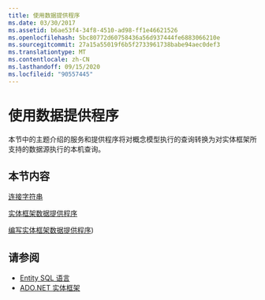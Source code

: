 ```yaml
---
title: 使用数据提供程序
ms.date: 03/30/2017
ms.assetid: b6ae53f4-34f8-4510-ad98-ff1e46621526
ms.openlocfilehash: 5bc80772d60758436a56d937444fe6883066210e
ms.sourcegitcommit: 27a15a55019f6b5f2733961738babe94aec0def3
ms.translationtype: MT
ms.contentlocale: zh-CN
ms.lasthandoff: 09/15/2020
ms.locfileid: "90557445"
---
```

# <a name="working-with-data-providers"></a>使用数据提供程序
本节中的主题介绍的服务和提供程序将对概念模型执行的查询转换为对实体框架所支持的数据源执行的本机查询。  
  
## <a name="in-this-section"></a>本节内容  
 [连接字符串](connection-strings.md)  
  
 [实体框架数据提供程序](data-providers.md)  
  
 [编写实体框架数据提供程序](/previous-versions/dotnet/netframework-4.0/ee789835(v=vs.100))) 
  
## <a name="see-also"></a>请参阅

- [Entity SQL 语言](./language-reference/entity-sql-language.md)
- [ADO.NET 实体框架](index.md)
